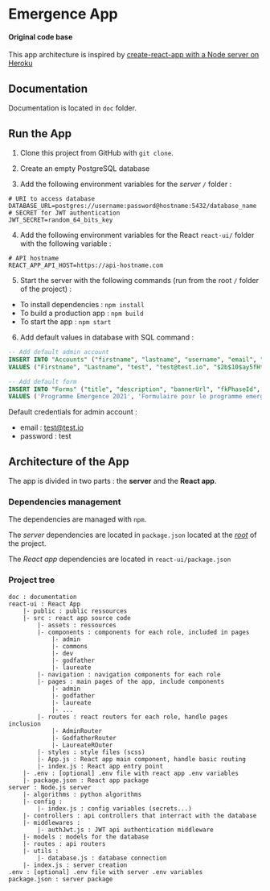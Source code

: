 # Emergence App



#### Original code base

This app architecture is inspired by [create-react-app with a Node server on Heroku](https://github.com/mars/heroku-cra-node)



## Documentation

Documentation is located in `doc` folder.



## Run the App

1. Clone this project from GitHub with `git clone`.

2. Create an empty PostgreSQL database

3. Add the following environment variables for the *server* `/` folder :

```.env
# URI to access database
DATABASE_URL=postgres://username:password@hostname:5432/database_name
# SECRET for JWT authentication
JWT_SECRET=random_64_bits_key
```

4. Add the following environment variables for the React `react-ui/` folder with the following variable :

```.env
# API hostname 
REACT_APP_API_HOST=https://api-hostname.com
```

5. Start the server with the following commands (run from the root `/`  folder of the project) :

- To install dependencies : `npm install`
- To build a production app : `npm build`
- To start the app : `npm start`

6. Add default values in database with SQL command :

```SQL
-- Add default admin account
INSERT INTO "Accounts" ("firstname", "lastname", "username", "email", "passwordHash", "role", "createdAt", "updatedAt")
VALUES ("Firstname", "Lastname", "test", "test@test.io", "$2b$10$ay5fHt6mbS/SySafWNh/EuUROBAw8Ph9yOzRBUvA43Fuq49ic1flC", "admin", NOW(), NOW());

-- Add default form
INSERT INTO "Forms" ("title", "description", "bannerUrl", "fkPhaseId", "createdAt", "updatedAt")
VALUES ('Programme Emergence 2021', 'Formulaire pour le programme emergence 2021', 'https://img.freepik.com/photos-gratuite/silhouette-regardant-vers-avenir_1134-399.jpg?size=626&ext=jpg', 1, NOW(), NOW());
```
Default credentials for admin account :
- email : test@test.io
- password : test



## Architecture of the App

The app is divided in two parts : the **server** and the **React app**.



### Dependencies management

The dependencies are managed with `npm`.

The *server* dependencies are located in `package.json` located at the <u>*root*</u> of the project.

The *React app* dependencies are located in `react-ui/package.json` 



### Project tree

```
doc : documentation
react-ui : React App
    |- public : public ressources
    |- src : react app source code
        |- assets : ressources
        |- components : components for each role, included in pages
            |- admin
            |- commons
            |- dev
            |- godfather
            |- laureate
        |- navigation : navigation components for each role
        |- pages : main pages of the app, include components
            |- admin
            |- godfather
            |- laureate
            |- ...
        |- routes : react routers for each role, handle pages inclusion
            |- AdminRouter
            |- GodfatherRouter
            |- LaureateROuter
        |- styles : style files (scss)
        |- App.js : React app main component, handle basic routing
        |- index.js : React app entry point
    |- .env : [optional] .env file with react app .env variables
    |- package.json : React app package
server : Node.js server
	|- algorithms : python algorithms
    |- config :
        |- index.js : config variables (secrets...)
    |- controllers : api controllers that interract with the database
    |- middlewares :
        |- authJwt.js : JWT api authentication middleware
    |- models : models for the database
    |- routes : api routers
    |- utils :
        |- database.js : database connection
    |- index.js : server creation
.env : [optional] .env file with server .env variables
package.json : server package
```

